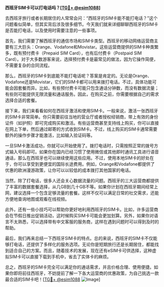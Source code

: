 **西班牙SIM卡可以打电话吗？[[TG💪+ @esim1088](https://t.me/s/esim1088)]**

去西班牙旅行或者长期居住的人常常会问：“西班牙的SIM卡能不能打电话？”这个问题看似简单，但其实背后涉及很多细节。今天我们就来详细聊聊西班牙的SIM卡是否能打电话，以及使用时需要注意的一些事项。

首先，我们需要了解西班牙的通信市场和SIM卡类型。西班牙的移动网络运营商主要有三大巨头：Orange、Vodafone和Movistar。这些运营商提供的SIM卡种类繁多，既有预付费卡（Prepaid SIM Card），也有后付费卡（Postpaid SIM Card）。对于大多数游客来说，选择预付费卡是最常见的做法，因为它操作简便，不需要复杂的合同流程。

那么，西班牙的SIM卡到底能不能打电话呢？答案是肯定的。无论是Orange、Vodafone还是Movistar，它们的SIM卡都可以用来拨打电话。不过，具体功能可能会因套餐而异。比如，有些预付费卡可能只包含通话分钟数，而没有数据流量；有些则可能提供无限流量和通话服务。因此，在购买之前，你需要根据自己的需求选择合适的套餐。

接下来，我们来看看如何在西班牙激活和使用SIM卡。一般来说，激活一张西班牙的SIM卡非常简单。你只需要前往当地的营业厅或者授权经销商，带上有效的身份证件（如护照）即可完成购买和激活。有些运营商甚至支持线上购买，你可以直接在网上下单，然后通过邮寄的方式收到SIM卡。不过，线上购买的SIM卡通常需要额外的操作步骤才能激活，比如输入验证码等。

一旦SIM卡激活成功，你就可以开始使用了。拨打电话时，只需按照正常的拨号方式输入号码即可。如果你在国内已经习惯了使用微信或其他即时通讯工具进行语音通话，那么在西班牙也可以继续使用这些应用。不过，使用本地SIM卡的好处在于，你可以享受到更便宜的国际长途费用。例如，Orange和Vodafone都提供了优惠的欧洲漫游政策，让你可以以较低的成本拨打其他国家的电话。

当然，除了打电话，很多人还会关心数据流量的问题。西班牙的三大运营商都提供了丰富的数据套餐选择，从几GB到几十GB不等。如果你计划在西班牙期间经常上网，建议选择一个包含足够流量的套餐。这样不仅可以满足日常的社交需求，还能方便地查询地图或观看在线视频。

此外，还有一些小技巧可以帮助你更好地利用西班牙的SIM卡。比如，许多运营商会在节假日推出促销活动，这时候购买SIM卡可能会更加划算。另外，如果你对语言不太熟悉，可以选择带有中文客服的服务商，这样在遇到问题时可以得到及时的帮助。

最后，我们再来总结一下西班牙SIM卡的特点。总的来说，西班牙的SIM卡不仅能够打电话，还提供了多样化的服务选项。无论你是短期旅行还是长期居住，都能找到适合自己的方案。而且，随着技术的发展，现在还有eSIM卡可供选择，这种虚拟SIM卡可以直接下载到手机中，省去了实体卡的麻烦。

总之，西班牙的SIM卡完全可以满足你的通话需求，并且价格合理、使用便捷。如果你即将前往西班牙，不妨提前了解一下各大运营商的优惠政策，为自己挑选一款最合适的SIM卡吧！[[TG💪+ @esim1088](https://t.me/s/esim1088) ![Image](https://i.postimg.cc/4NQfJmqS/Snipaste-2025-05-13-00-14-12.png)]